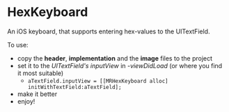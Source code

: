 HexKeyboard
===========

An iOS keyboard, that supports entering hex-values to the UITextField.


To use:
  - copy the **header**, **implementation** and the **image** files to the project
  - set it to the *UITextField's inputView* in *-viewDidLoad* (or where you find it most suitable)
    - ```aTextField.inputView = [[MRHexKeyboard alloc] initWithTextField:aTextField];```
  - make it better
  - enjoy!

